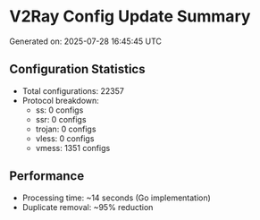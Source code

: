 # V2Ray Config Update Summary
Generated on: 2025-07-28 16:45:45 UTC

## Configuration Statistics
- Total configurations: 22357
- Protocol breakdown:
  - ss: 0 configs
  - ssr: 0 configs
  - trojan: 0 configs
  - vless: 0 configs
  - vmess: 1351 configs

## Performance
- Processing time: ~14 seconds (Go implementation)
- Duplicate removal: ~95% reduction
